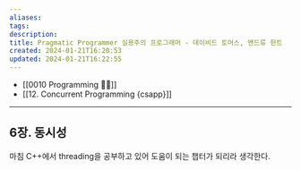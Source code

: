 ```yaml
---
aliases: 
tags: 
description:
title: Pragmatic Programmer 실용주의 프로그래머 - 데이비드 토머스, 앤드류 헌트
created: 2024-01-21T16:20:53
updated: 2024-01-21T16:22:55
---
```

- [[0010 Programming 👩‍💻]]
- [[12. Concurrent Programming {csapp}]]
---

## 6장. 동시성

마침 C++에서 threading을 공부하고 있어 도움이 되는 챕터가 되리라 생각한다. 